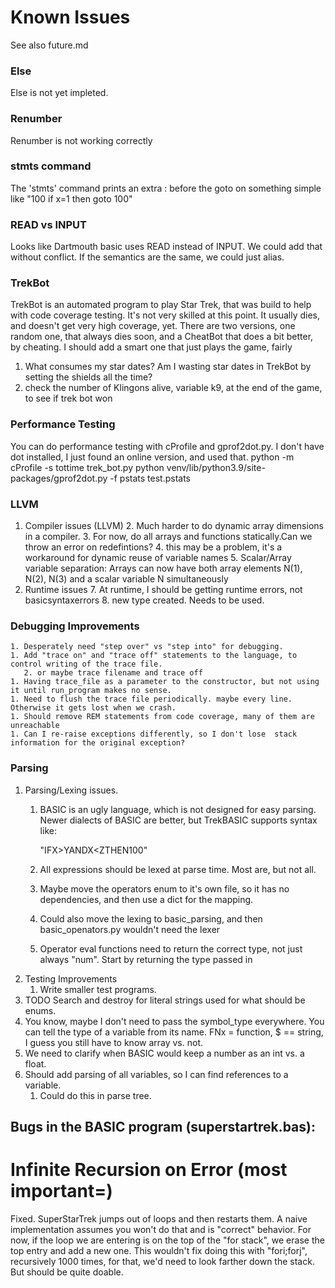 # Known Issues
See also future.md

### Else
Else is not yet impleted.
### Renumber 
Renumber is not working correctly
### stmts command
The 'stmts' command prints an extra : before the goto on something simple like "100 if x=1 then goto 100"
### READ vs INPUT
Looks like Dartmouth basic uses READ instead of INPUT. We could add that without conflict. If the semantics are the
same, we could just alias.  

### TrekBot
   TrekBot is an automated program to play Star Trek, that was build to help with code coverage testing. It's not very
   skilled at this point. It usually dies, and doesn't get very high coverage, yet.
   There are two versions, one random one, that always dies soon, and a CheatBot that does a bit better,
   by cheating. I should add a smart one that just plays the game, fairly
   1. What consumes my star dates? Am I wasting star dates in TrekBot by setting the shields all 
   the time?
   1. check the number of Klingons alive, variable k9, at the end of the game, to see if trek bot won

### Performance Testing
   
   You can do performance testing with cProfile and gprof2dot.py. 
   I don't have dot installed, I just found an online version, and used that. 
    python -m cProfile  -s tottime trek_bot.py 
    python venv/lib/python3.9/site-packages/gprof2dot.py -f pstats test.pstats

### LLVM
1. Compiler issues (LLVM)
   2. Much harder to do dynamic array dimensions in a compiler. 
   3. For now, do all arrays and functions statically.Can we throw an error on redefintions?
   4. this may be a problem, it's a workaround for dynamic reuse of variable names
      5. Scalar/Array variable separation: Arrays can now have both array elements N(1), N(2), N(3) and a scalar variable N simultaneously
6. Runtime issues
   7. At runtime, I should be getting runtime errors, not basicsyntaxerrors
      8. new type created. Needs to be used.

### Debugging Improvements
    1. Desperately need "step over" vs "step into" for debugging.
    1. Add "trace on" and "trace off" statements to the language, to control writing of the trace file.
       2. or maybe trace filename and trace off
    1. Having trace_file as a parameter to the constructor, but not using it until run_program makes no sense.
    1. Need to flush the trace file periodically. maybe every line. Otherwise it gets lost when we crash.
    1. Should remove REM statements from code coverage, many of them are unreachable
    1. Can I re-raise exceptions differently, so I don't lose  stack information for the original exception?

### Parsing
1. Parsing/Lexing issues.
   1. BASIC is an ugly language, which is not designed for easy parsing.
      Newer dialects of BASIC are better, but TrekBASIC supports syntax like:

       "IFX>YANDX<ZTHEN100"

    1. All expressions should be lexed at parse time. Most are, but not all.
    1. Maybe move the operators enum to it's own file, so  it has no dependencies, and then use a dict
for the mapping.
    1. Could also move the lexing to basic_parsing, and then basic_openators.py wouldn't need the lexer
    1. Operator eval functions need to return the correct type, not just always "num". Start by returning the type passed in
1. Testing Improvements
   1. Write smaller test programs.
1. TODO Search and destroy for literal strings used for what should be enums.
1. You know, maybe I don't need to pass the symbol_type everywhere. You can tell the type of a variable
   from its name. FNx = function, $ == string, I guess you still have to know array vs. not.
1. We need to clarify when BASIC would keep a number as an int vs. a float.
1. Should add parsing of all variables, so I can find references to a variable. 
    1.  Could do this in parse tree.


## Bugs in the BASIC program (superstartrek.bas):

# Infinite Recursion on Error (most important=)
Fixed. SuperStarTrek jumps out of loops and then restarts them. A naive implementation assumes you won't do that
and is "correct" behavior. For now, if the loop we are entering is on the top of the "for stack", we erase the top entry
and add a new one. This wouldn't fix doing this with "fori;forj", recursively 1000 times, for that, we'd need to look 
farther down the stack. But should be quite doable.
